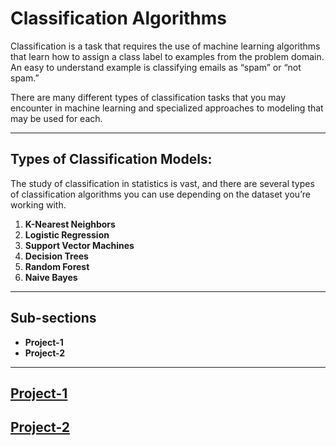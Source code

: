 # Classification Algorithms

Classification is a task that requires the use of machine learning algorithms that learn how to assign a class label to examples from the problem domain. An easy to understand example is classifying emails as “spam” or “not spam.”

There are many different types of classification tasks that you may encounter in machine learning and specialized approaches to modeling that may be used for each.

---
## Types of Classification Models:
The study of classification in statistics is vast, and there are several types of classification algorithms you can use depending on the dataset you’re working with.
1. **K-Nearest Neighbors**
2. **Logistic Regression**
3. **Support Vector Machines**
4. **Decision Trees**
5. **Random Forest**
6. **Naive Bayes**
---
## Sub-sections
- **Project-1**
- **Project-2**
---
## [Project-1](https://github.com/Ravjot03/Machine-Learning-Models/tree/master/Classification%20Models/Project-1)
## [Project-2](https://github.com/Ravjot03/Machine-Learning-Models/tree/master/Classification%20Models/Project-2)


